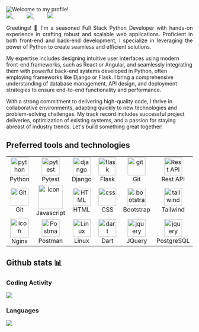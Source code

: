 <!--
**noah-sheldon/noah-sheldon** is a ✨ _special_ ✨ repository because its `README.md` (this file) appears on your GitHub profile.

Here are some ideas to get you started:

- 🔭 I’m currently working on ...
- 🌱 I’m currently learning ...
- 👯 I’m looking to collaborate on ...
- 🤔 I’m looking for help with ...
- 💬 Ask me about ...
- 📫 How to reach me: ...
- 😄 Pronouns: ...
- ⚡ Fun fact: ...
-->

<img src="./assets/images/welcome1.gif" alt="Welcome to my profile!" title="Welcome to my profile!"/>
<div align="justify">

<a href="https://www.instagram.com/noah__sheldon/">
<img src="https://img.shields.io/badge/Instagram-%23E4405F.svg?style=for-the-badge&logo=Instagram&logoColor=white">
</a>
&nbsp;&nbsp;&nbsp;&nbsp;&nbsp;&nbsp;&nbsp;&nbsp;
<a href="https://twitter.com/noah__sheldon">
<img src="https://img.shields.io/badge/Twitter-%231DA1F2.svg?style=for-the-badge&logo=Twitter&logoColor=white">
</a>
&nbsp;&nbsp;&nbsp;&nbsp;&nbsp;&nbsp;&nbsp;&nbsp;
<a href="https://www.linkedin.com/in/noah--sheldon/">
<img src="https://img.shields.io/badge/Linkedin-%231DA1F2.svg?style=for-the-badge&logo=Linkedin&logoColor=white">
</a>
</div>
<p></p>
<p align="justify">
Greetings! 👋 I'm a seasoned Full Stack Python Developer with hands-on experience in crafting robust and scalable web applications. Proficient in both front-end and back-end development, I specialize in leveraging the power of Python to create seamless and efficient solutions.

My expertise includes designing intuitive user interfaces using modern front-end frameworks, such as React or Angular, and seamlessly integrating them with powerful back-end systems developed in Python, often employing frameworks like Django or Flask. I bring a comprehensive understanding of database management, API design, and deployment strategies to ensure end-to-end functionality and performance.

With a strong commitment to delivering high-quality code, I thrive in collaborative environments, adapting quickly to new technologies and problem-solving challenges. My track record includes successful project deliveries, optimization of existing systems, and a passion for staying abreast of industry trends. Let's build something great together!

</p>

## Preferred tools and technologies


<table>
  <tr>
    <td align="center" width="96">
      <a href="#macropower-tech">
        <img src="https://skillicons.dev/icons?i=py" width="48" height="48" alt="python"  />
      </a>
      <br>Python
    </td>
    <td align="center" width="96">
        <img src="https://bruhin.software/img/logos/pytest.svg" width="48" height="48" alt="pytest" />
      <br>Pytest
    </td>
    <td align="center" width="96">
        <img src="https://skillicons.dev/icons?i=django" alt="django" width="48" height="48" />
      <br>Django
    </td>
    <td align="center" width="96">
        <img src="https://skillicons.dev/icons?i=flask" width="48" height="48" alt="flask" />
      <br>Flask
    </td>
    <td align="center" width="96">
        <img src="https://skillicons.dev/icons?i=git" width="48" height="48" alt="git" />
      <br>Git
    </td>
          <td align="center" width="96">
        <img src="https://techstack-generator.vercel.app/restapi-icon.svg" width="48" height="48" alt="Rest API" />
      <br>Rest API
    </td>
  </tr>
  <tr>
    <td align="center" width="96">
        <img src="https://skillicons.dev/icons?i=git" width="48" height="48" alt="Git" />
      <br>Git
    </td>
    <td align="center" width="96">
        <img src="https://techstack-generator.vercel.app/js-icon.svg" alt="icon" width="65" height="65" />
      <br>Javascript
    </td>
    <td align="center"  width="96">
        <img src="https://skillicons.dev/icons?i=html" width="48" height="48" alt="HTML" />
      <br>HTML
    </td>
    <td align="center" width="96">
        <img src="https://skillicons.dev/icons?i=css" width="48" height="48" alt="css" />
      <br>CSS
    </td>
    <td align="center"  width="96">
        <img src="https://skillicons.dev/icons?i=bootstrap" width="48" height="48" alt="bootstrap" />
      <br>Bootstrap
    </td>
    <td align="center" width="96">
        <img src="https://skillicons.dev/icons?i=tailwind" width="48" height="48" alt="tailwind" />
      <br>Tailwind
    </td>
  </tr>
   <tr>    
    <td align="center" width="96">
        <img src="https://techstack-generator.vercel.app/nginx-icon.svg" alt="icon" width="50" height="50" />
      <br>Nginx
    </td>
        <td align="center" width="96">
        <img src="https://skillicons.dev/icons?i=postman" width="48" height="48" alt="Postman" />
      <br>Postman
    </td>
            <td align="center" width="96">
        <img src="https://skillicons.dev/icons?i=linux" width="48" height="48" alt="Linux" />
      <br>Linux
    </td>
    <td align="center" width="96">
        <img src="https://skillicons.dev/icons?i=dart" width="48" height="48" alt="dart" />
      <br>Dart
    </td>
    <td align="center" width="96">
        <img src="https://skillicons.dev/icons?i=jquery" width="48" height="48" alt="jquery" />
      <br>JQuery
    </td>
        <td align="center" width="96">
        <img src="https://skillicons.dev/icons?i=postgres" width="48" height="48" alt="jquery" />
      <br>PostgreSQL
    </td>

  </tr>
 <tr>
 </tr>
</table>

## Github stats 📊

### Coding Activity

<a href="https://wakatime.com"><img src="https://wakatime.com/share/@018bd2a8-41a3-4b1a-b87b-d87e1858eb0e/7e377306-bc2e-4974-b396-0999eb5f38db.png" /></a>

### Languages

<a href="https://wakatime.com"><img src="https://wakatime.com/share/@018bd2a8-41a3-4b1a-b87b-d87e1858eb0e/8e6e4119-3e25-4863-bbc1-a945a7efefd9.png" /></a>


